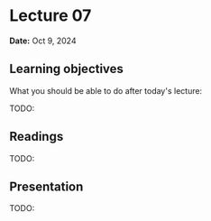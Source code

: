 # Lecture 07

**Date:** Oct 9, 2024

## Learning objectives

What you should be able to do after today's lecture:

TODO:

## Readings

TODO:

## Presentation

TODO:

<!-- <iframe src="https://slides.com/aalexmmaldonado/biosc1540-2024s-l01/embed?byline=hidden&share=hidden" width="100%" height="600" title="biosc1540-2024s-L01" scrolling="no" frameborder="0" webkitallowfullscreen mozallowfullscreen allowfullscreen></iframe> -->

<!-- <p style="text-align: center;">
    <object hspace="50">
        <a href="/files/slides/pdfs/biosc1540-2024s-l01.pdf" target="_blank">PDF</a>
    </object>
</p> -->
